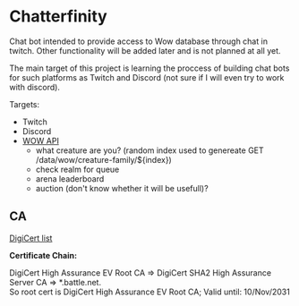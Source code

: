 # Chatterfinity

Chat bot intended to provide access to Wow database through chat in twitch.
Other functionality will be added later and is not planned at all yet.

The main target of this project is learning the proccess of building chat bots for
such platforms as Twitch and Discord (not sure if I will even try to work with discord).

Targets:

- Twitch
- Discord
- [WOW API](https://develop.battle.net/documentation/world-of-warcraft-classic/game-data-apis)
  - what creature are you? (random index used to genereate GET /data/wow/creature-family/${index})
  - check realm for queue
  - arena leaderboard
  - auction (don't know whether it will be usefull)?

## CA

[DigiCert list](https://www.digicert.com/kb/digicert-root-certificates.htm#roots)

**Certificate Chain:**  

DigiCert High Assurance EV Root CA => DigiCert SHA2 High Assurance Server CA => *.battle.net.  
So root cert is DigiCert High Assurance EV Root CA;
Valid until: 10/Nov/2031
